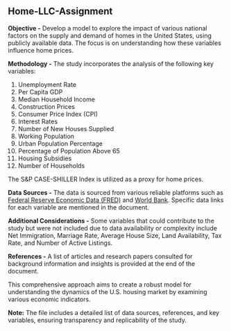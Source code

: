 ## Home-LLC-Assignment

**Objective -** Develop a model to explore the impact of various national factors on the supply and demand of homes in the United States, using publicly available data. The focus is on understanding how these variables influence home prices.

**Methodology -** The study incorporates the analysis of the following key variables:

1. Unemployment Rate
2. Per Capita GDP
3. Median Household Income
4. Construction Prices
5. Consumer Price Index (CPI)
6. Interest Rates
7. Number of New Houses Supplied
8. Working Population
9. Urban Population Percentage
10. Percentage of Population Above 65
11. Housing Subsidies
12. Number of Households

The S&P CASE-SHILLER Index is utilized as a proxy for home prices.

**Data Sources -** The data is sourced from various reliable platforms such as [Federal Reserve Economic Data (FRED)](https://fred.stlouisfed.org/) and [World Bank](https://data.worldbank.org/). Specific data links for each variable are mentioned in the document.

**Additional Considerations -** Some variables that could contribute to the study but were not included due to data availability or complexity include Net Immigration, Marriage Rate, Average House Size, Land Availability, Tax Rate, and Number of Active Listings.

**References -** A list of articles and research papers consulted for background information and insights is provided at the end of the document.

This comprehensive approach aims to create a robust model for understanding the dynamics of the U.S. housing market by examining various economic indicators.

**Note:** The file includes a detailed list of data sources, references, and key variables, ensuring transparency and replicability of the study.
